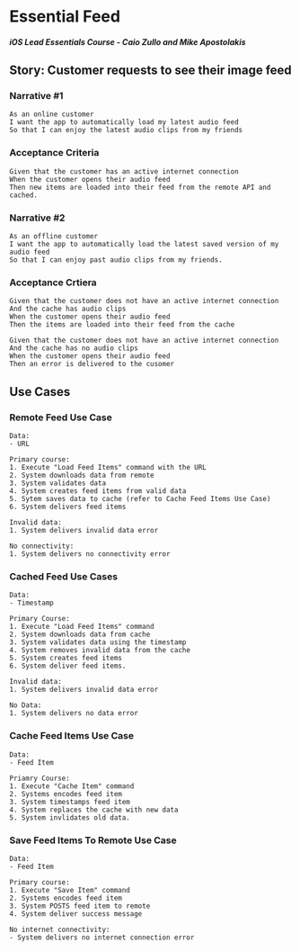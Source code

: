 # Essential Feed
##### iOS Lead Essentials Course - Caio Zullo and Mike Apostolakis 

## Story: Customer requests to see their image feed
### Narrative #1
```
As an online customer 
I want the app to automatically load my latest audio feed
So that I can enjoy the latest audio clips from my friends
```

### Acceptance Criteria
```
Given that the customer has an active internet connection
When the customer opens their audio feed
Then new items are loaded into their feed from the remote API and cached.
```

### Narrative #2
```
As an offline customer
I want the app to automatically load the latest saved version of my audio feed
So that I can enjoy past audio clips from my friends.
```

### Acceptance Crtiera
```
Given that the customer does not have an active internet connection
And the cache has audio clips
When the customer opens their audio feed
Then the items are loaded into their feed from the cache
```
```
Given that the customer does not have an active internet connection
And the cache has no audio clips
When the customer opens their audio feed
Then an error is delivered to the cusomer
```

## Use Cases

### Remote Feed Use Case
```
Data:
- URL

Primary course:
1. Execute "Load Feed Items" command with the URL
2. System downloads data from remote
3. System validates data
4. System creates feed items from valid data
5. Sytem saves data to cache (refer to Cache Feed Items Use Case)
6. System delivers feed items

Invalid data:
1. System delivers invalid data error

No connectivity:
1. System delivers no connectivity error
```

### Cached Feed Use Cases
```
Data:
- Timestamp

Primary Course:
1. Execute "Load Feed Items" command
2. System downloads data from cache
3. System validates data using the timestamp
4. System removes invalid data from the cache
5. System creates feed items
6. System deliver feed items.

Invalid data:
1. System delivers invalid data error

No Data:
1. System delivers no data error
```

### Cache Feed Items Use Case
```
Data:
- Feed Item

Priamry Course:
1. Execute "Cache Item" command
2. Systems encodes feed item
3. System timestamps feed item
4. System replaces the cache with new data
5. System invlidates old data.
```

### Save Feed Items To Remote Use Case
```
Data:
- Feed Item

Primary course:
1. Execute "Save Item" command
2. Systems encodes feed item
3. System POSTS feed item to remote
4. System deliver success message

No internet connectivity:
- System delivers no internet connection error
```
